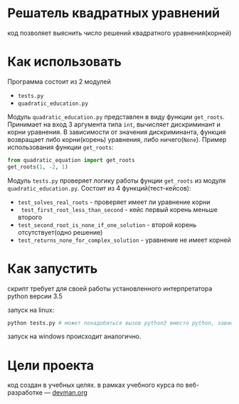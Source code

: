 # Решатель квадратных уравнений
код позволяет выяснить число решений квадратного уравнения(корней)


# Как использовать

Программа состоит из 2 модулей
- ```tests.py``` 
- ```quadratic_education.py```

Модуль ```quadratic_education.py``` представлен в виду функции ```get_roots```. Принимает на вход 3 аргумента типа ```int```, вычисляет дискриминант и корни уравнения. В зависимости от значения дискриминанта, функция возвращает либо корни(корень) уравнения, либо ничего(```None```).
Пример использования функции ```get_roots```:
```python
from quadratic_equation import get_roots
get_roots(1, -2, 1)
```
Модуль ```tests.py``` проверяет логику работы фунции ```get_roots``` из модуля  ```quadratic_education.py```.
Состоит из 4 функций(тест-кейсов):
- ```test_solves_real_roots``` - проверяет имеет ли уравнение корни
- ``` test_first_root_less_than_second``` - кейс первый корень меньше второго
- ```test_second_root_is_none_if_one_solution``` - второй корень отсутствует(одно решение)
- ```test_returns_none_for_complex_solution``` - уравнение не имеет корней

# Как запустить

скрипт требует для своей работы установленного интерпретатора python версии 3.5

запуск на linux:

```bash
python tests.py # может понадобиться вызов python3 вместо python, зависит от настроек операционной системы
```

запуск на windows происходит аналогично.

# Цели проекта

код создан в учебных целях. в рамках учебного курса по веб-разработке ― [devman.org](https://devman.org)
